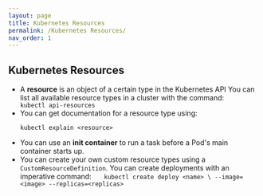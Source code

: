 ```yaml
---
layout: page
title: Kubernetes Resources
permalink: /Kubernetes Resources/
nav_order: 1
---
```


## Kubernetes Resources

- A **resource** is an object of a certain type in the Kubernetes API You can list all available resource types
  in a cluster with the command:
  `    kubectl api-resources
   `
- You can get documentation for a resource type using:
  ```
  kubectl explain <resource>
  ```
- You can use an **init container** to run a task before a Pod's main container starts up.
- You can create your own custom resource types using a `CustomResourceDefinition`.
  You can create deployments with an imperative command:
  `    kubectl create deploy <name> \
    --image=<image> --replicas=<replicas>
   `
